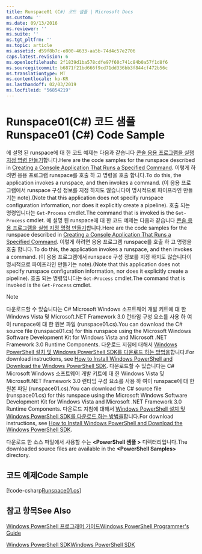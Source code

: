 ```yaml
---
title: Runspace01 (C#) 코드 샘플 | Microsoft Docs
ms.custom: ''
ms.date: 09/13/2016
ms.reviewer: ''
ms.suite: ''
ms.tgt_pltfrm: ''
ms.topic: article
ms.assetid: d59f8b7c-e800-4633-aa5b-74d4c57e2706
caps.latest.revision: 6
ms.openlocfilehash: 2f1839d1ba578cdfe97f60c741c84b0a57f1d8f6
ms.sourcegitcommit: b6871f21bd666f9cd71dd336bb3f844cf472b56c
ms.translationtype: MT
ms.contentlocale: ko-KR
ms.lasthandoff: 02/03/2019
ms.locfileid: "56854219"
---
```

# <a name="runspace01-c-code-sample"></a><span data-ttu-id="b3f49-102">Runspace01(C#) 코드 샘플</span><span class="sxs-lookup"><span data-stu-id="b3f49-102">Runspace01 (C#) Code Sample</span></span>

<span data-ttu-id="b3f49-103">에 설명 된 runspace에 대 한 코드 예제는 다음과 같습니다 [콘솔 응용 프로그램을 실행 지정 명령 만들기](http://msdn.microsoft.com/en-us/793a6570-a072-4799-840b-172f28ce620e)합니다.</span><span class="sxs-lookup"><span data-stu-id="b3f49-103">Here are the code samples for the runspace described in [Creating a Console Application That Runs a Specified Command](http://msdn.microsoft.com/en-us/793a6570-a072-4799-840b-172f28ce620e).</span></span> <span data-ttu-id="b3f49-104">이렇게 하려면 응용 프로그램 runspace를 호출 하 고 명령을 호출 합니다.</span><span class="sxs-lookup"><span data-stu-id="b3f49-104">To do this, the application invokes a runspace, and then invokes a command.</span></span> <span data-ttu-id="b3f49-105">(이 응용 프로그램에서 runspace 구성 정보를 지정 하지도 않습니다이 명시적으로 파이프라인 만들기는 note).</span><span class="sxs-lookup"><span data-stu-id="b3f49-105">(Note that this application does not specify runspace configuration information, nor does it explicitly create a pipeline).</span></span> <span data-ttu-id="b3f49-106">호출 되는 명령입니다는 `Get-Process` cmdlet.</span><span class="sxs-lookup"><span data-stu-id="b3f49-106">The command that is invoked is the `Get-Process` cmdlet.</span></span>
<span data-ttu-id="b3f49-107">에 설명 된 runspace에 대 한 코드 예제는 다음과 같습니다 [콘솔 응용 프로그램을 실행 지정 명령 만들기](http://msdn.microsoft.com/en-us/793a6570-a072-4799-840b-172f28ce620e)합니다.</span><span class="sxs-lookup"><span data-stu-id="b3f49-107">Here are the code samples for the runspace described in [Creating a Console Application That Runs a Specified Command](http://msdn.microsoft.com/en-us/793a6570-a072-4799-840b-172f28ce620e).</span></span> <span data-ttu-id="b3f49-108">이렇게 하려면 응용 프로그램 runspace를 호출 하 고 명령을 호출 합니다.</span><span class="sxs-lookup"><span data-stu-id="b3f49-108">To do this, the application invokes a runspace, and then invokes a command.</span></span> <span data-ttu-id="b3f49-109">(이 응용 프로그램에서 runspace 구성 정보를 지정 하지도 않습니다이 명시적으로 파이프라인 만들기는 note).</span><span class="sxs-lookup"><span data-stu-id="b3f49-109">(Note that this application does not specify runspace configuration information, nor does it explicitly create a pipeline).</span></span> <span data-ttu-id="b3f49-110">호출 되는 명령입니다는 `Get-Process` cmdlet.</span><span class="sxs-lookup"><span data-stu-id="b3f49-110">The command that is invoked is the `Get-Process` cmdlet.</span></span>

> [!NOTE]
> <span data-ttu-id="b3f49-111">다운로드할 수 있습니다는 C# Microsoft Windows 소프트웨어 개발 키트에 대 한 Windows Vista 및 Microsoft.NET Framework 3.0 런타임 구성 요소를 사용 하 여이 runspace에 대 한 원본 파일 (runspace01.cs).</span><span class="sxs-lookup"><span data-stu-id="b3f49-111">You can download the C# source file (runspace01.cs) for this runspace using the Microsoft Windows Software Development Kit for Windows Vista and Microsoft .NET Framework 3.0 Runtime Components.</span></span> <span data-ttu-id="b3f49-112">다운로드 지침에 대해서 [Windows PowerShell 설치 및 Windows PowerShell SDK를 다운로드 하는 방법을](/powershell/developer/installing-the-windows-powershell-sdk)합니다.</span><span class="sxs-lookup"><span data-stu-id="b3f49-112">For download instructions, see [How to Install Windows PowerShell and Download the Windows PowerShell SDK](/powershell/developer/installing-the-windows-powershell-sdk).</span></span>
> <span data-ttu-id="b3f49-113">다운로드할 수 있습니다는 C# Microsoft Windows 소프트웨어 개발 키트에 대 한 Windows Vista 및 Microsoft.NET Framework 3.0 런타임 구성 요소를 사용 하 여이 runspace에 대 한 원본 파일 (runspace01.cs).</span><span class="sxs-lookup"><span data-stu-id="b3f49-113">You can download the C# source file (runspace01.cs) for this runspace using the Microsoft Windows Software Development Kit for Windows Vista and Microsoft .NET Framework 3.0 Runtime Components.</span></span> <span data-ttu-id="b3f49-114">다운로드 지침에 대해서 [Windows PowerShell 설치 및 Windows PowerShell SDK를 다운로드 하는 방법을](/powershell/developer/installing-the-windows-powershell-sdk)합니다.</span><span class="sxs-lookup"><span data-stu-id="b3f49-114">For download instructions, see [How to Install Windows PowerShell and Download the Windows PowerShell SDK](/powershell/developer/installing-the-windows-powershell-sdk).</span></span>
>
> <span data-ttu-id="b3f49-115">다운로드 한 소스 파일에서 사용할 수는  **\<PowerShell 샘플 >** 디렉터리입니다.</span><span class="sxs-lookup"><span data-stu-id="b3f49-115">The downloaded source files are available in the **\<PowerShell Samples>** directory.</span></span>

## <a name="code-sample"></a><span data-ttu-id="b3f49-116">코드 예제</span><span class="sxs-lookup"><span data-stu-id="b3f49-116">Code Sample</span></span>

[!code-csharp[Runspace01.cs](../../powershell-sdk-samples/SDK-2.0/csharp/Runspace01/Runspace01.cs#L11-L62 "Runspace01.cs")]

## <a name="see-also"></a><span data-ttu-id="b3f49-117">참고 항목</span><span class="sxs-lookup"><span data-stu-id="b3f49-117">See Also</span></span>

[<span data-ttu-id="b3f49-118">Windows PowerShell 프로그래머 가이드</span><span class="sxs-lookup"><span data-stu-id="b3f49-118">Windows PowerShell Programmer's Guide</span></span>](./windows-powershell-programmer-s-guide.md)

[<span data-ttu-id="b3f49-119">Windows PowerShell SDK</span><span class="sxs-lookup"><span data-stu-id="b3f49-119">Windows PowerShell SDK</span></span>](../windows-powershell-reference.md)